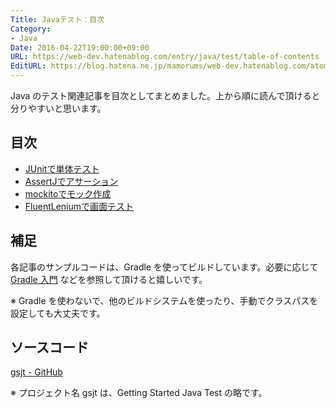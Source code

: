 ```yaml
---
Title: Javaテスト：目次
Category:
- Java
Date: 2016-04-22T19:00:00+09:00
URL: https://web-dev.hatenablog.com/entry/java/test/table-of-contents
EditURL: https://blog.hatena.ne.jp/mamorums/web-dev.hatenablog.com/atom/entry/10328749687179059743
---
```


Java のテスト関連記事を目次としてまとめました。上から順に読んで頂けると分りやすいと思います。


## 目次
- [JUnitで単体テスト](/entry/java/test/junit/quick-start)
- [AssertJでアサーション](/entry/java/test/assertj/quick-start)
- [mockitoでモック作成](/entry/java/test/mockito/quick-start)
- [FluentLeniumで画面テスト](/entry/java/test/fluentlenium/quick-start)


## 補足
各記事のサンプルコードは、Gradle を使ってビルドしています。必要に応じて [Gradle 入門](/entry/gradle/table-of-contents) などを参照して頂けると嬉しいです。

※ Gradle を使わないで、他のビルドシステムを使ったり、手動でクラスパスを設定しても大丈夫です。


## ソースコード
[gsjt - GitHub](https://github.com/mamorum/blog/tree/master/code/gsjt)

※ プロジェクト名 gsjt は、Getting Started Java Test の略です。
